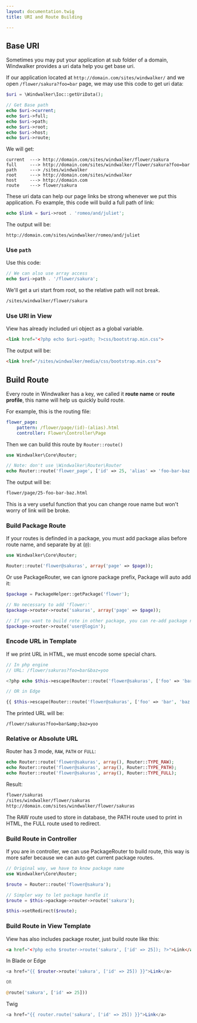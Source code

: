 ```yaml
---
layout: documentation.twig
title: URI and Route Building

---
```


## Base URI

Sometimes you may put your application at sub folder of a domain, Windwalker provides a uri data help you get base uri.
 
If our application located at `http://domain.com/sites/windwalker/` and we open `/flower/sakura?foo=bar` page, we may use this code to get uri data:


``` php
$uri = \Windwalker\Ioc::getUriData();

// Get Base path
echo $uri->current;
echo $uri->full;
echo $uri->path;
echo $uri->root;
echo $uri->host;
echo $uri->route;
```

We will get:

```
current  ---> http://domain.com/sites/windwalker/flower/sakura
full     ---> http://domain.com/sites/windwalker/flower/sakura?foo=bar
path     ---> /sites/windwalker
root     ---> http://domain.com/sites/windwalker
host     ---> http://domain.com
route    ---> flower/sakura
```

These uri data can help our page links be strong whenever we put this application. Fo example, this code will build a full path of link:

``` php
echo $link = $uri->root . 'romeo/and/juliet';
```

The output will be:

```
http://domain.com/sites/windwalker/romeo/and/juliet
```

### Use `path`

Use this code:

``` php
// We can also use array access
echo $uri->path . '/flower/sakura';
```

We'll get a uri start from root, so the relative path will not break.

``` html
/sites/windwalker/flower/sakura
```

### Use URI in View

View has already included uri object as a global variable.

``` html
<link href="<?php echo $uri->path; ?>css/bootstrap.min.css">
```

The output will be:

``` html
<link href="/sites/windwalker/media/css/bootstrap.min.css">
```

## Build Route

Every route in Windwalker has a key, we called it **route name** or **route profile**, this name will help us quickly build route.

For example, this is the routing file:

``` yaml
flower_page:
    pattern: /flower/page/(id)-(alias).html
    controller: Flower\Controller\Page
```

Then we can build this route by `Router::route()`

``` php
use Windwalker\Core\Router;

// Note: don't use \Windwalker\Router\Router
echo Router::route('flower_page', ['id' => 25, 'alias' => 'foo-bar-baz']);
```

The output will be:

``` html
flower/page/25-foo-bar-baz.html
```

This is a very useful function that you can change roue name but won't worry of link will be broke.

### Build Package Route

If your routes is definded in a package, you must add package alias before route name, and separate by at (`@`):

``` php
use Windwalker\Core\Router;

Router::route('flower@sakuras', array('page' => $page));
```

Or use PackageRouter, we can ignore package prefix, Package will auto add it:

``` php
$package = PackageHelper::getPackage('flower');

// No necessary to add 'flower:'
$package->router->route('sakuras', array('page' => $page));

// If you want to build rote in other package, you can re-add package name
$package->router->route('user@login');
```

### Encode URL in Template

If we print URL in HTML, we must encode some special chars.

``` php
// In php engine
// URL: /flower/sakuras?foo=bar&baz=yoo

<?php echo $this->escape(Router::route('flower@sakuras', ['foo' => 'bar', 'baz' => 'yoo'])); ?>

// OR in Edge

{{ $this->escape(Router::route('flower@sakuras', ['foo' => 'bar', 'baz' => 'yoo'])) }}
```

The printed URL will be:

```
/flower/sakuras?foo=bar&amp;baz=yoo
```

### Relative or Absolute URL

Router has 3 mode, `RAW`, `PATH` or `FULL`:

``` php
echo Router::route('flower@sakuras', array(), Router::TYPE_RAW);
echo Router::route('flower@sakuras', array(), Router::TYPE_PATH);
echo Router::route('flower@sakuras', array(), Router::TYPE_FULL);
```

Result:

``` html
flower/sakuras
/sites/windwalker/flower/sakuras
http://domain.com/sites/windwalker/flower/sakuras
```

The RAW route used to store in database, the PATH route used to print in HTML, the FULL route used to redirect.

### Build Route in Controller

If you are in controller, we can use PackageRouter to build route, this way is more safer because we can auto get current package routes.

``` php
// Original way, we have to know package name
use Windwalker\Core\Router;

$route = Router::route('flower@sakura');

// Simpler way to let package handle it
$route = $this->package->router->route('sakura');

$this->setRedirect($route);
```

### Build Route in View Template

View has also includes package router, just build route like this:

``` html
<a href="<?php echo $router->route('sakura', ['id' => 25]); ?>">Link</a>
```

In Blade or Edge

``` php
<a href="{{ $router->route('sakura', ['id' => 25]) }}">Link</a>

OR

@route('sakura', ['id' => 25]))
```

Twig

``` php
<a href="{{ router.route('sakura', ['id' => 25]) }}">Link</a>
```
